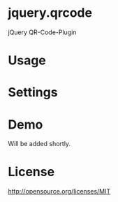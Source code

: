 jquery.qrcode
=============

jQuery QR-Code-Plugin

Usage
=========================================

Settings
=========================================


Demo
=============================================

Will be added shortly.

License
=======

http://opensource.org/licenses/MIT
